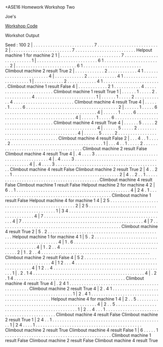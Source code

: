+ASE16 Homework Workshop Two

Joe's 

[Workshop Code](./fsms.ipynb)

Workshot Output

Seed :  100
2  |  . . . . . . . . . . . . . . . . . . . . . . . . . 7 . . . . . . . . . . . . . . . . . . . . . . . . .
2  |  . . . . . . . . . . . . . . . . . . . . . . . . . 7 . . . . . . . . . . . . . . . . . . . . . . . . .
Helpout machine 1 for machine 2
1  |  . . . . . . . . . . . . . . . . . . . . . . . . . 7 . . . . . . . . . . . . . . . . . . . . . . . . .
1  |  . . . . . . . . . . . . . . . . . . . . . . . . . 6 1 . . . . . . . . . . . . . . . . . . . . . . . .
2  |  . . . . . . . . . . . . . . . . . . . . . . . . . 6 1 . . . . . . . . . . . . . . . . . . . . . . . .
Climbout machine 2 result True
2  |  . . . . . . . . . . . . 2 . . . . . . . . . . . . 4 1 . . . . . . . . . . . . . . . . . . . . . . . .
4  |  . . . . . . . . . . . . 2 . . . . . . . . . . . . 4 1 . . . . . . . . . . . . . . . . . . . . . . . .
1  |  . . . . . . . . . . . . 2 . . . . . . . . . . . . 4 1 . . . . . . . . . . . . . . . . . . . . . . . .
Climbout machine 1 result False
4  |  . . . . . . . . . . . . 2 1 . . . . . . . . . . . 4 . . . . . . . . . . . . . . . . . . . . . . . . .
Climbout machine 1 result True
1  |  . . . . . . 1 . . . . . 2 . . . . . . . . . . . . 4 . . . . . . . . . . . . . . . . . . . . . . . . .
1  |  . . . . . . 1 . . . . . 2 . . . . . . . . . . . . 4 . . . . . . . . . . . . . . . . . . . . . . . . .
Climbout machine 4 result True
4  |  . . . . . . 1 . . . . . 6 . . . . . . . . . . . . . . . . . . . . . . . . . . . . . . . . . . . . . .
2  |  . . . . . . 1 . . . . . 6 . . . . . . . . . . . . . . . . . . . . . . . . . . . . . . . . . . . . . .
4  |  . . . . . . 1 . . . . . 6 . . . . . . . . . . . . . . . . . . . . . . . . . . . . . . . . . . . . . .
4  |  . . . . . . 1 . . . . . 6 . . . . . . . . . . . . . . . . . . . . . . . . . . . . . . . . . . . . . .
Climbout machine 4 result True
4  |  . . . . . . 5 . . . . . 2 . . . . . . . . . . . . . . . . . . . . . . . . . . . . . . . . . . . . . .
4  |  . . . . . . 5 . . . . . 2 . . . . . . . . . . . . . . . . . . . . . . . . . . . . . . . . . . . . . .
4  |  . . . . . . 5 . . . . . 2 . . . . . . . . . . . . . . . . . . . . . . . . . . . . . . . . . . . . . .
Climbout machine 4 result False
2  |  . . . 4 . . 1 . . . . . 2 . . . . . . . . . . . . . . . . . . . . . . . . . . . . . . . . . . . . . .
1  |  . . . 4 . . 1 . . . . . 2 . . . . . . . . . . . . . . . . . . . . . . . . . . . . . . . . . . . . . .
Climbout machine 2 result False
Climbout machine 4 result True
4  |  . 4 . . . . 3 . . . . . . . . . . . . . . . . . . . . . . . . . . . . . . . . . . . . . . . . . . . .
4  |  . 4 . . . . 3 . . . . . . . . . . . . . . . . . . . . . . . . . . . . . . . . . . . . . . . . . . . .
4  |  . 4 . . . . 3 . . . . . . . . . . . . . . . . . . . . . . . . . . . . . . . . . . . . . . . . . . . .
Climbout machine 4 result False
Climbout machine 2 result True
2  |  4 . . 2 . . 1 . . . . . . . . . . . . . . . . . . . . . . . . . . . . . . . . . . . . . . . . . . . .
2  |  4 . . 2 . . 1 . . . . . . . . . . . . . . . . . . . . . . . . . . . . . . . . . . . . . . . . . . . .
Climbout machine 4 result False
Climbout machine 1 result False
Helpout machine 2 for machine 4
2  |  6 . . 1 . . . . . . . . . . . . . . . . . . . . . . . . . . . . . . . . . . . . . . . . . . . . . . .
4  |  2 4 . 1 . . . . . . . . . . . . . . . . . . . . . . . . . . . . . . . . . . . . . . . . . . . . . . .
Climbout machine 1 result False
Helpout machine 4 for machine 1
4  |  2 5 . . . . . . . . . . . . . . . . . . . . . . . . . . . . . . . . . . . . . . . . . . . . . . . . .
2  |  2 5 . . . . . . . . . . . . . . . . . . . . . . . . . . . . . . . . . . . . . . . . . . . . . . . . .
1  |  3 4 . . . . . . . . . . . . . . . . . . . . . . . . . . . . . . . . . . . . . . . . . . . . . . . . .
4  |  7 . . . . . . . . . . . . . . . . . . . . . . . . . . . . . . . . . . . . . . . . . . . . . . . . . .
4  |  7 . . . . . . . . . . . . . . . . . . . . . . . . . . . . . . . . . . . . . . . . . . . . . . . . . .
4  |  7 . . . . . . . . . . . . . . . . . . . . . . . . . . . . . . . . . . . . . . . . . . . . . . . . . .
Climbout machine 4 result True
2  |  5 . 2 . . . . . . . . . . . . . . . . . . . . . . . . . . . . . . . . . . . . . . . . . . . . . . . .
Helpout machine 1 for machine 4
1  |  5 . 2 . . . . . . . . . . . . . . . . . . . . . . . . . . . . . . . . . . . . . . . . . . . . . . . .
4  |  1 . 6 . . . . . . . . . . . . . . . . . . . . . . . . . . . . . . . . . . . . . . . . . . . . . . . .
4  |  1 . 2 . . 4 . . . . . . . . . . . . . . . . . . . . . . . . . . . . . . . . . . . . . . . . . . . . .
2  |  1 . 2 . . 4 . . . . . . . . . . . . . . . . . . . . . . . . . . . . . . . . . . . . . . . . . . . . .
Climbout machine 2 result False
4  |  5 2 . . . . . . . . . . . . . . . . . . . . . . . . . . . . . . . . . . . . . . . . . . . . . . . . .
4  |  1 2 . . . 4 . . . . . . . . . . . . . . . . . . . . . . . . . . . . . . . . . . . . . . . . . . . . .
4  |  1 2 . . 4 . . . . . . . . . . . . . . . . . . . . . . . . . . . . . . . . . . . . . . . . . . . . . .
1  |  . 2 . 1 4 . . . . . . . . . . . . . . . . . . . . . . . . . . . . . . . . . . . . . . . . . . . . . .
4  |  . 2 . 1 4 . . . . . . . . . . . . . . . . . . . . . . . . . . . . . . . . . . . . . . . . . . . . . .
Climbout machine 4 result True
4  |  . 2 4 1 . . . . . . . . . . . . . . . . . . . . . . . . . . . . . . . . . . . . . . . . . . . . . . .
Climbout machine 2 result True
4  |  2 . 4 1 . . . . . . . . . . . . . . . . . . . . . . . . . . . . . . . . . . . . . . . . . . . . . . .
1  |  2 . 4 1 . . . . . . . . . . . . . . . . . . . . . . . . . . . . . . . . . . . . . . . . . . . . . . .
Helpout machine 4 for machine 1
4  |  2 . . 5 . . . . . . . . . . . . . . . . . . . . . . . . . . . . . . . . . . . . . . . . . . . . . . .
4  |  2 . . 5 . . . . . . . . . . . . . . . . . . . . . . . . . . . . . . . . . . . . . . . . . . . . . . .
1  |  2 . . 4 . . . 1 . . . . . . . . . . . . . . . . . . . . . . . . . . . . . . . . . . . . . . . . . . .
Climbout machine 4 result False
Climbout machine 2 result True
1  |  2 4 . . 1 . . . . . . . . . . . . . . . . . . . . . . . . . . . . . . . . . . . . . . . . . . . . . .
1  |  2 4 . . . . 1 . . . . . . . . . . . . . . . . . . . . . . . . . . . . . . . . . . . . . . . . . . . .
Climbout machine 2 result True
Climbout machine 4 result False
1  |  6 . . . . . 1 . . . . . . . . . . . . . . . . . . . . . . . . . . . . . . . . . . . . . . . . . . . .
Climbout machine 1 result False
Climbout machine 2 result False
Climbout machine 4 result True
